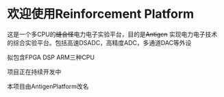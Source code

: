 # 欢迎使用Reinforcement Platform

这是一个多CPU的~~缝合怪~~电力电子实验平台，目的是~~Antigen~~ 实现电力电子技术的综合实验平台。包括高速DSADC，高精度ADC，多通道DAC等外设

拟包含FPGA DSP ARM三种CPU

项目正在持续开发中

本项目由AntigenPlatform改名



